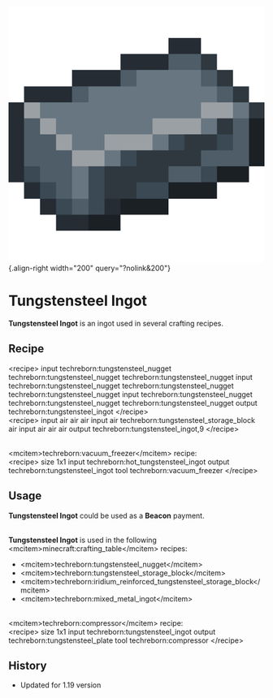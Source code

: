 ![Tungstensteel Ingot](/media/mods/techreborn/tungstensteel_ingot.png){.align-right width="200" query="?nolink&200"}

# Tungstensteel Ingot

**Tungstensteel Ingot** is an ingot used in several crafting recipes.

## Recipe

\<recipe\> input techreborn:tungstensteel_nugget techreborn:tungstensteel_nugget techreborn:tungstensteel_nugget input techreborn:tungstensteel_nugget techreborn:tungstensteel_nugget techreborn:tungstensteel_nugget input techreborn:tungstensteel_nugget techreborn:tungstensteel_nugget techreborn:tungstensteel_nugget output techreborn:tungstensteel_ingot \</recipe\>\
\<recipe\> input air air air input air techreborn:tungstensteel_storage_block air input air air air output techreborn:tungstensteel_ingot,9 \</recipe\>

\
\<mcitem\>techreborn:vacuum_freezer\</mcitem\> recipe:\
\<recipe\> size 1x1 input techreborn:hot_tungstensteel_ingot output techreborn:tungstensteel_ingot tool techreborn:vacuum_freezer \</recipe\>

## Usage

**Tungstensteel Ingot** could be used as a **Beacon** payment.

\
**Tungstensteel Ingot** is used in the following \<mcitem\>minecraft:crafting_table\</mcitem\> recipes:

- \<mcitem\>techreborn:tungstensteel_nugget\</mcitem\>
- \<mcitem\>techreborn:tungstensteel_storage_block\</mcitem\>
- \<mcitem\>techreborn:iridium_reinforced_tungstensteel_storage_block\</mcitem\>
- \<mcitem\>techreborn:mixed_metal_ingot\</mcitem\>

\
\<mcitem\>techreborn:compressor\</mcitem\> recipe:\
\<recipe\> size 1x1 input techreborn:tungstensteel_ingot output techreborn:tungstensteel_plate tool techreborn:compressor \</recipe\>

## History

- Updated for 1.19 version
